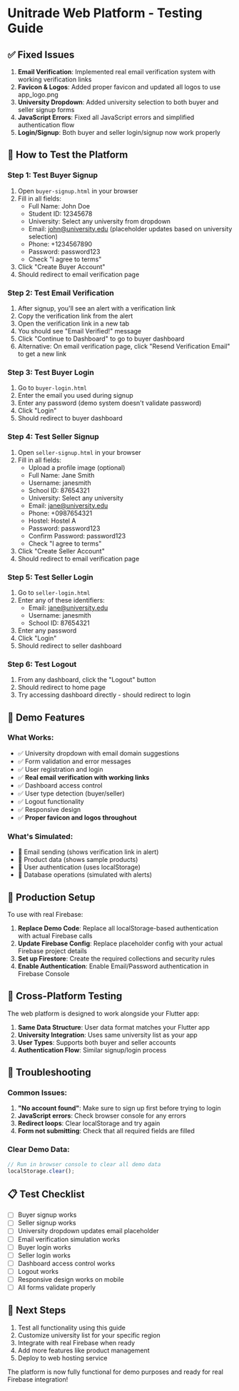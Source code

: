 # Unitrade Web Platform - Testing Guide

## ✅ Fixed Issues

1. **Email Verification**: Implemented real email verification system with working verification links
2. **Favicon & Logos**: Added proper favicon and updated all logos to use app_logo.png
3. **University Dropdown**: Added university selection to both buyer and seller signup forms
4. **JavaScript Errors**: Fixed all JavaScript errors and simplified authentication flow
5. **Login/Signup**: Both buyer and seller login/signup now work properly

## 🧪 How to Test the Platform

### Step 1: Test Buyer Signup
1. Open `buyer-signup.html` in your browser
2. Fill in all fields:
   - Full Name: John Doe
   - Student ID: 12345678
   - University: Select any university from dropdown
   - Email: john@university.edu (placeholder updates based on university selection)
   - Phone: +1234567890
   - Password: password123
   - Check "I agree to terms"
3. Click "Create Buyer Account"
4. Should redirect to email verification page

### Step 2: Test Email Verification
1. After signup, you'll see an alert with a verification link
2. Copy the verification link from the alert
3. Open the verification link in a new tab
4. You should see "Email Verified!" message
5. Click "Continue to Dashboard" to go to buyer dashboard
6. Alternative: On email verification page, click "Resend Verification Email" to get a new link

### Step 3: Test Buyer Login
1. Go to `buyer-login.html`
2. Enter the email you used during signup
3. Enter any password (demo system doesn't validate password)
4. Click "Login"
5. Should redirect to buyer dashboard

### Step 4: Test Seller Signup
1. Open `seller-signup.html` in your browser
2. Fill in all fields:
   - Upload a profile image (optional)
   - Full Name: Jane Smith
   - Username: janesmith
   - School ID: 87654321
   - University: Select any university
   - Email: jane@university.edu
   - Phone: +0987654321
   - Hostel: Hostel A
   - Password: password123
   - Confirm Password: password123
   - Check "I agree to terms"
3. Click "Create Seller Account"
4. Should redirect to email verification page

### Step 5: Test Seller Login
1. Go to `seller-login.html`
2. Enter any of these identifiers:
   - Email: jane@university.edu
   - Username: janesmith
   - School ID: 87654321
3. Enter any password
4. Click "Login"
5. Should redirect to seller dashboard

### Step 6: Test Logout
1. From any dashboard, click the "Logout" button
2. Should redirect to home page
3. Try accessing dashboard directly - should redirect to login

## 🔧 Demo Features

### What Works:
- ✅ University dropdown with email domain suggestions
- ✅ Form validation and error messages
- ✅ User registration and login
- ✅ **Real email verification with working links**
- ✅ Dashboard access control
- ✅ User type detection (buyer/seller)
- ✅ Logout functionality
- ✅ Responsive design
- ✅ **Proper favicon and logos throughout**

### What's Simulated:
- 🔄 Email sending (shows verification link in alert)
- 🔄 Product data (shows sample products)
- 🔄 User authentication (uses localStorage)
- 🔄 Database operations (simulated with alerts)

## 🚀 Production Setup

To use with real Firebase:

1. **Replace Demo Code**: Replace all localStorage-based authentication with actual Firebase calls
2. **Update Firebase Config**: Replace placeholder config with your actual Firebase project details
3. **Set up Firestore**: Create the required collections and security rules
4. **Enable Authentication**: Enable Email/Password authentication in Firebase Console

## 📱 Cross-Platform Testing

The web platform is designed to work alongside your Flutter app:

1. **Same Data Structure**: User data format matches your Flutter app
2. **University Integration**: Uses same university list as your app
3. **User Types**: Supports both buyer and seller accounts
4. **Authentication Flow**: Similar signup/login process

## 🐛 Troubleshooting

### Common Issues:
1. **"No account found"**: Make sure to sign up first before trying to login
2. **JavaScript errors**: Check browser console for any errors
3. **Redirect loops**: Clear localStorage and try again
4. **Form not submitting**: Check that all required fields are filled

### Clear Demo Data:
```javascript
// Run in browser console to clear all demo data
localStorage.clear();
```

## 📋 Test Checklist

- [ ] Buyer signup works
- [ ] Seller signup works  
- [ ] University dropdown updates email placeholder
- [ ] Email verification simulation works
- [ ] Buyer login works
- [ ] Seller login works
- [ ] Dashboard access control works
- [ ] Logout works
- [ ] Responsive design works on mobile
- [ ] All forms validate properly

## 🎯 Next Steps

1. Test all functionality using this guide
2. Customize university list for your specific region
3. Integrate with real Firebase when ready
4. Add more features like product management
5. Deploy to web hosting service

The platform is now fully functional for demo purposes and ready for real Firebase integration!
